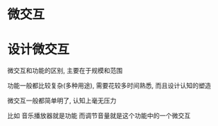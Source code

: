 # 微交互

# 设计微交互

微交互和功能的区别, 主要在于规模和范围

功能一般都比较复杂(多种用途), 需要花较多时间熟悉, 而且设计认知的塑造

微交互一般都简单明了, 认知上毫无压力

比如 音乐播放器就是功能 而调节音量就是这个功能中的一个微交互

